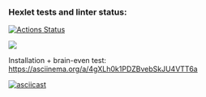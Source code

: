 ### Hexlet tests and linter status:
[![Actions Status](https://github.com/SmaginaEP/frontend-project-44/workflows/hexlet-check/badge.svg)](https://github.com/SmaginaEP/frontend-project-44/actions)

<a href="https://codeclimate.com/github/SmaginaEP/frontend-project-44/maintainability"><img src="https://api.codeclimate.com/v1/badges/24240daabd5389f1f5bd/maintainability" /></a>


Installation + brain-even test:
https://asciinema.org/a/4gXLh0k1PDZBvebSkJU4VTT6a

[![asciicast](https://asciinema.org/a/4gXLh0k1PDZBvebSkJU4VTT6a.svg)](https://asciinema.org/a/4gXLh0k1PDZBvebSkJU4VTT6a)
